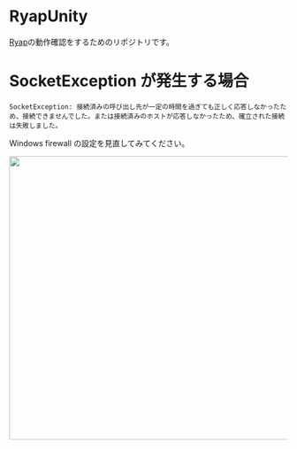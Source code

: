 # RyapUnity
[Ryap](https://github.com/machidyo/Ryap)の動作確認をするためのリポジトリです。

# SocketException が発生する場合
```
SocketException: 接続済みの呼び出し先が一定の時間を過ぎても正しく応答しなかったため、接続できませんでした。または接続済みのホストが応答しなかったため、確立された接続は失敗しました。
```

Windows firewall の設定を見直してみてください。

<img src="https://user-images.githubusercontent.com/1772636/111017109-cb3d8e80-83f4-11eb-9332-92aac86aa45c.jpg" width=512 />



